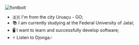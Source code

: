![fontbolt](https://photos.fife.usercontent.google.com/pw/AP1GczPmIX8o4vd5CNM_9LJCNw9U1HL6_VMfjpAG79tUmagaI_3R6TpOvRvt=w390-h267-s-no-gm?authuser=0)  

- 🇧🇷 I'm from the city Uruaçu - GO;
- 📚 I am currently studying at the Federal University of Jataí;
- 🖥️ I want to learn and successfully develop software;
- ⚡ Listen to Djonga🎶
